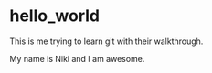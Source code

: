 # hello_world
This is me trying to learn git with their walkthrough.

My name is Niki and I am awesome. 
